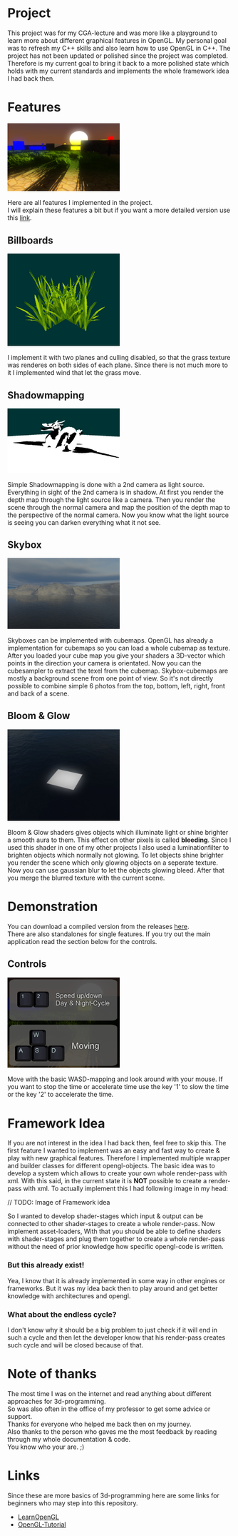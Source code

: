 # Project
This project was for my CGA-lecture and was more like a playground to learn more about different graphical features in OpenGL.
My personal goal was to refresh my C++ skills and also learn how to use OpenGL in C++.
The project has not been updated or polished since the project was completed.
Therefore is my current goal to bring it back to a more polished state which holds with my current standards and
implements the whole framework idea I had back then.

# Features
<img src="Images/playground.png" width=50%\>

Here are all features I implemented in the project.\
I will explain these features a bit but if you want a more detailed version
use this [link](https://learnopengl.com/).

## Billboards
<img src="Images/billboard.png" width=50%\>

I implement it with two planes and culling disabled, so that the grass texture was renderes on both sides of each plane.
Since there is not much more to it I implemented wind that let the grass move.

## Shadowmapping
<img src="Images/shadowmapping.png" width=50%\>

Simple Shadowmapping is done with a 2nd camera as light source.
Everything in sight of the 2nd camera is in shadow.
At first you render the depth map through the light source like a camera.
Then you render the scene through the normal camera and map the position of the depth map to
the perspective of the normal camera. Now you know what the light source is seeing you can
darken everything what it not see.

## Skybox
<img src="Images/skybox.png" width=50%\>

Skyboxes can be implemented with cubemaps.
OpenGL has already a implementation for cubemaps so you can load a whole cubemap as texture.
After you loaded your cube map you give your shaders a 3D-vector which points in the direction your camera is orientated.
Now you can the cubesampler to extract the texel from the cubemap.
Skybox-cubemaps are mostly a background scene from one point of view. So it's not directly possible
to combine simple 6 photos from the top, bottom, left, right, front and back of a scene.

## Bloom & Glow
<img src="Images/bloom_glow.png" width=50%\>

Bloom & Glow shaders gives objects which illuminate light or shine brighter a smooth aura to them.
This effect on other pixels is called **bleeding**.
Since I used this shader in one of my other projects I also used a luminationfilter to brighten objects
which normally not glowing.
To let objects shine brighter you render the scene which only glowing objects on a seperate texture.
Now you can use gaussian blur to let the objects glowing bleed.
After that you merge the blurred texture with the current scene.

# Demonstration
You can download a compiled version from the releases [here](https://github.com/ShadeForge/CGAPlayground/releases).\
There are also standalones for single features. If you try out the main application read the section below for the controls.

## Controls
<img src="Images/controls.png" width=50%\>

Move with the basic WASD-mapping and look around with your mouse.
If you want to stop the time or accelerate time
use the key '1' to slow the time or the key '2' to accelerate the time.

# Framework Idea
If you are not interest in the idea I had back then, feel free to skip this.
The first feature I wanted to implement was an easy and fast way to create & play with new graphical features.
Therefore I implemented multiple wrapper and builder classes for different opengl-objects.
The basic idea was to develop a system which allows to create your own whole render-pass with xml.
With this said, in the current state it is **NOT** possible to create a render-pass with xml.
To actually implement this I had following image in my head:

// TODO: Image of Framework idea

So I wanted to develop shader-stages which input & output can be connected to other
shader-stages to create a whole render-pass. Now implement asset-loaders, 
With that you should be able to define shaders with shader-stages and plug them together to create a whole render-pass
without the need of prior knowledge how specific opengl-code is written.

### But this already exist!
Yea, I know that it is already implemented in some way in other engines or frameworks.
But it was my idea back then to play around and get better knowledge with architectures and opengl.

### What about the endless cycle?
I don't know why it should be a big problem to just check if it will end in such a cycle and
then let the developer know that his render-pass creates such cycle and will be closed because of that.

# Note of thanks
The most time I was on the internet and read anything about different approaches for 3d-programming.\
So was also often in the office of my professor to get some advice or support.\
Thanks for everyone who helped me back then on my journey.\
Also thanks to the person who gaves me the most feedback by reading through my whole documentation & code.\
You know who your are. ;)

# Links
Since these are more basics of 3d-programming here are some links for beginners who may step into this repository.
- [LearnOpenGL](https://learnopengl.com/)
- [OpenGL-Tutorial](http://www.opengl-tutorial.org/)
